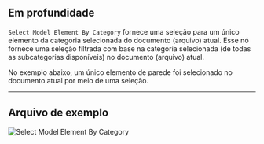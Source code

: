 ## Em profundidade
`Select Model Element By Category` fornece uma seleção para um único elemento da categoria selecionada do documento (arquivo) atual. Esse nó fornece uma seleção filtrada com base na categoria selecionada (de todas as subcategorias disponíveis) no documento (arquivo) atual.

No exemplo abaixo, um único elemento de parede foi selecionado no documento atual por meio de uma seleção.
___
## Arquivo de exemplo

![Select Model Element By Category](./Dynamo.ComboNodes.DSModelElementByCategorySelection_img.jpg)
